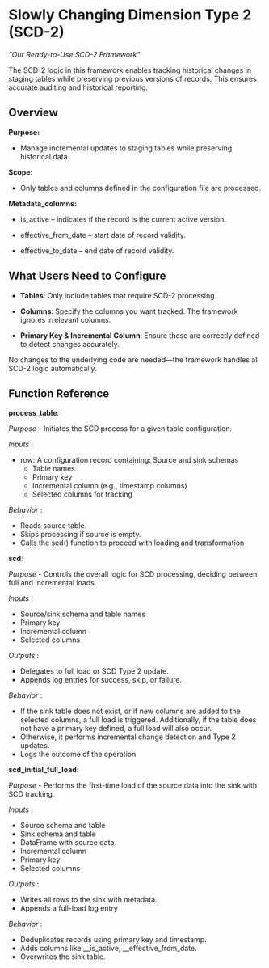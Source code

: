 # Slowly Changing Dimension Type 2 (SCD-2)
<p align="center">
  
</p>

*“Our Ready-to-Use SCD-2 Framework”*

The SCD-2 logic in this framework enables tracking historical changes in staging tables while preserving previous versions of records. This ensures accurate auditing and historical reporting.

## Overview

**Purpose:**
- Manage incremental updates to staging tables while preserving historical data.

**Scope:**
- Only tables and columns defined in the configuration file are processed.

**Metadata_columns:**

- is_active – indicates if the record is the current active version.

- effective_from_date – start date of record validity.

- effective_to_date – end date of record validity.

## What Users Need to Configure
- **Tables**: Only include tables that require SCD-2 processing.

- **Columns**: Specify the columns you want tracked. The framework ignores irrelevant columns.

- **Primary Key & Incremental Column**: Ensure these are correctly defined to detect changes accurately.

No changes to the underlying code are needed—the framework handles all SCD-2 logic automatically.


## Function Reference
**process_table**:

*Purpose* - Initiates the SCD process for a given table configuration.

*Inputs* :

- row: A configuration record containing: Source and sink schemas 
  - Table names 
  - Primary key 
  - Incremental column (e.g., timestamp columns) 
  - Selected columns for tracking
 
*Behavior* :

- Reads source table. 
- Skips processing if source is empty. 
- Calls the scd() function to proceed with loading and transformation


**scd**:

*Purpose* - Controls the overall logic for SCD processing, deciding between full and incremental loads.

*Inputs* :

- Source/sink schema and table names 
- Primary key 
- Incremental column 
- Selected columns

*Outputs* : 

- Delegates to full load or SCD Type 2 update. 
- Appends log entries for success, skip, or failure. 


*Behavior* :


- If the sink table does not exist, or if new columns are added to the selected columns, a full load is triggered. Additionally, if the table does not have a primary key defined, a full load will also occur.
- Otherwise, it performs incremental change detection and Type 2 updates. 
- Logs the outcome of the operation



**scd_initial_full_load**:

*Purpose* -  Performs the first-time load of the source data into the sink with SCD tracking.

*Inputs* :

- Source schema and table 
- Sink schema and table 
- DataFrame with source data 
- Incremental column 
- Primary key 
- Selected columns 

*Outputs* : 
- Writes all rows to the sink with metadata. 
- Appends a full-load log entry

*Behavior* :


- Deduplicates records using primary key and timestamp. 
- Adds columns like __is_active, __effective_from_date.  
- Overwrites the sink table. 

